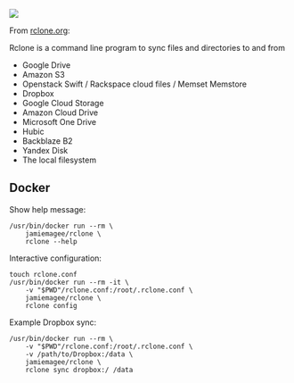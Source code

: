 [![](https://images.microbadger.com/badges/image/jamiemagee/rclone.svg)](https://microbadger.com/images/jamiemagee/rclone)

From [rclone.org](http://rclone.org):

Rclone is a command line program to sync files and directories to and from

  * Google Drive
  * Amazon S3
  * Openstack Swift / Rackspace cloud files / Memset Memstore
  * Dropbox
  * Google Cloud Storage
  * Amazon Cloud Drive
  * Microsoft One Drive
  * Hubic
  * Backblaze B2
  * Yandex Disk
  * The local filesystem

## Docker

Show help message:

```
/usr/bin/docker run --rm \
    jamiemagee/rclone \
    rclone --help
```

Interactive configuration:

```
touch rclone.conf
/usr/bin/docker run --rm -it \
    -v "$PWD"/rclone.conf:/root/.rclone.conf \
    jamiemagee/rclone \
    rclone config
```

Example Dropbox sync:

```
/usr/bin/docker run --rm \
    -v "$PWD"/rclone.conf:/root/.rclone.conf \
    -v /path/to/Dropbox:/data \
    jamiemagee/rclone \
    rclone sync dropbox:/ /data
```       
